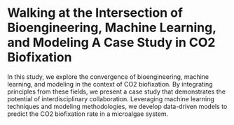 # Walking at the Intersection of Bioengineering, Machine Learning, and Modeling A Case Study in CO2 Biofixation

In this study, we explore the convergence of bioengineering, machine learning, and modeling in the context of CO2 biofixation. By integrating principles from these fields, we present a case study that demonstrates the potential of interdisciplinary collaboration. Leveraging machine learning techniques and modeling methodologies, we develop data-driven models to predict the CO2 biofixation rate in a microalgae system.
